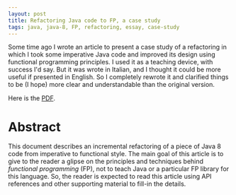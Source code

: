 ```yaml
---
layout: post
title: Refactoring Java code to FP, a case study
tags: java, java-8, FP, refactoring, essay, case-study
---
```


Some time ago I wrote an article to present a case study of a refactoring in which I took some imperative Java code and improved its design using functional programming principles. I used it as a teaching device, with success I'd say. But it was wrote in Italian, and I thought it could be more useful if presented in English. So I completely rewrote it and clarified things to be (I hope) more clear and understandable than the original version.

Here is the [PDF](/material/diffing-case-study.pdf).

# Abstract

This document describes an incremental refactoring of a piece of Java 8 code from imperative to functional style. The main goal of this article is to give to the reader a glipse on the principles and techniques behind *functional programming* (FP), not to teach Java or a particular FP library for this language. So, the reader is expected to read this article using API references and other supporting material to fill-in the details.


